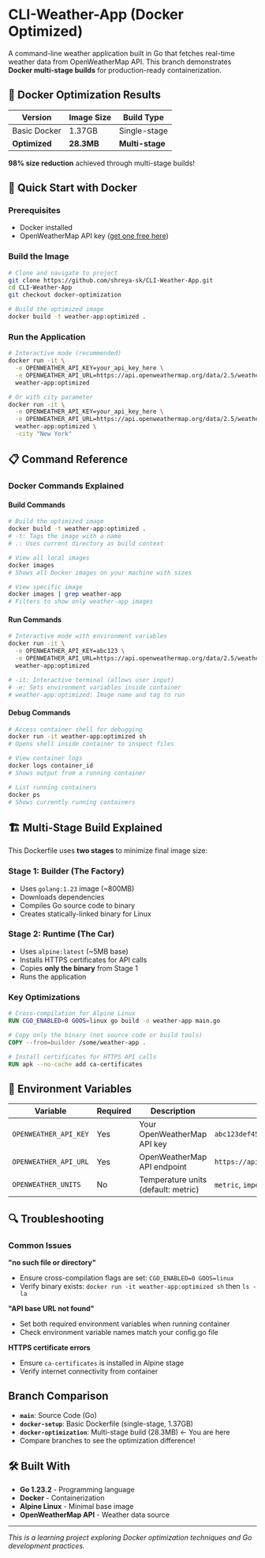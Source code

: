 # CLI-Weather-App (Docker Optimized)

A command-line weather application built in Go that fetches real-time weather data from OpenWeatherMap API. This branch demonstrates **Docker multi-stage builds** for production-ready containerization.

## 🐳 Docker Optimization Results

| Version | Image Size | Build Type |
|---------|------------|------------|
| Basic Docker | 1.37GB | Single-stage |
| **Optimized** | **28.3MB** | **Multi-stage** |

**98% size reduction** achieved through multi-stage builds!

## 🚀 Quick Start with Docker

### Prerequisites
- Docker installed
- OpenWeatherMap API key ([get one free here](https://openweathermap.org/api))

### Build the Image
```bash
# Clone and navigate to project
git clone https://github.com/shreya-sk/CLI-Weather-App.git
cd CLI-Weather-App
git checkout docker-optimization

# Build the optimized image
docker build -t weather-app:optimized .
```

### Run the Application
```bash
# Interactive mode (recommended)
docker run -it \
  -e OPENWEATHER_API_KEY=your_api_key_here \
  -e OPENWEATHER_API_URL=https://api.openweathermap.org/data/2.5/weather \
  weather-app:optimized

# Or with city parameter
docker run -it \
  -e OPENWEATHER_API_KEY=your_api_key_here \
  -e OPENWEATHER_API_URL=https://api.openweathermap.org/data/2.5/weather \
  weather-app:optimized \
  -city "New York"
```

## 📋 Command Reference

### Docker Commands Explained

#### Build Commands
```bash
# Build the optimized image
docker build -t weather-app:optimized .
# -t: Tags the image with a name
# .: Uses current directory as build context

# View all local images
docker images
# Shows all Docker images on your machine with sizes

# View specific image
docker images | grep weather-app
# Filters to show only weather-app images
```

#### Run Commands
```bash
# Interactive mode with environment variables
docker run -it \
  -e OPENWEATHER_API_KEY=abc123 \
  -e OPENWEATHER_API_URL=https://api.openweathermap.org/data/2.5/weather \
  weather-app:optimized

# -it: Interactive terminal (allows user input)
# -e: Sets environment variables inside container
# weather-app:optimized: Image name and tag to run
```

#### Debug Commands
```bash
# Access container shell for debugging
docker run -it weather-app:optimized sh
# Opens shell inside container to inspect files

# View container logs
docker logs container_id
# Shows output from a running container

# List running containers
docker ps
# Shows currently running containers
```

## 🏗️ Multi-Stage Build Explained

This Dockerfile uses **two stages** to minimize final image size:

### Stage 1: Builder (The Factory)
- Uses `golang:1.23` image (~800MB)
- Downloads dependencies
- Compiles Go source code to binary
- Creates statically-linked binary for Linux

### Stage 2: Runtime (The Car)
- Uses `alpine:latest` (~5MB base)
- Installs HTTPS certificates for API calls
- Copies **only the binary** from Stage 1
- Runs the application

### Key Optimizations
```dockerfile
# Cross-compilation for Alpine Linux
RUN CGO_ENABLED=0 GOOS=linux go build -o weather-app main.go

# Copy only the binary (not source code or build tools)
COPY --from=builder /some/weather-app .

# Install certificates for HTTPS API calls
RUN apk --no-cache add ca-certificates
```

## 🔧 Environment Variables

| Variable | Required | Description | Example |
|----------|----------|-------------|---------|
| `OPENWEATHER_API_KEY` | Yes | Your OpenWeatherMap API key | `abc123def456` |
| `OPENWEATHER_API_URL` | Yes | OpenWeatherMap API endpoint | `https://api.openweathermap.org/data/2.5/weather` |
| `OPENWEATHER_UNITS` | No | Temperature units (default: metric) | `metric`, `imperial` |

## 🔍 Troubleshooting

### Common Issues

**"no such file or directory"**
- Ensure cross-compilation flags are set: `CGO_ENABLED=0 GOOS=linux`
- Verify binary exists: `docker run -it weather-app:optimized sh` then `ls -la`

**"API base URL not found"**
- Set both required environment variables when running container
- Check environment variable names match your config.go file

**HTTPS certificate errors**
- Ensure `ca-certificates` is installed in Alpine stage
- Verify internet connectivity from container


## Branch Comparison

- **`main`**: Source Code (Go)
- **`docker-setup`**: Basic Dockerfile (single-stage, 1.37GB)
- **`docker-optimization`**: Multi-stage build (28.3MB) ← You are here
- Compare branches to see the optimization difference!

## 🛠️ Built With

- **Go 1.23.2** - Programming language
- **Docker** - Containerization
- **Alpine Linux** - Minimal base image
- **OpenWeatherMap API** - Weather data source

---

*This is a learning project exploring Docker optimization techniques and Go development practices.*
